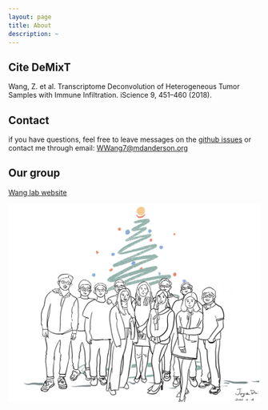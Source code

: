 ```yaml
---
layout: page
title: About
description: ~
---
```


Cite DeMixT
-------------------
Wang, Z. et al. Transcriptome Deconvolution of Heterogeneous Tumor Samples with Immune Infiltration. iScience 9, 451–460 (2018).

Contact
-------------------
if you have questions, feel free to leave messages on the [github issues](https://github.com/wwylab/DeMixT/issues) or contact me through email: WWang7@mdanderson.org

Our group
-------------------
[Wang lab website](https://odin.mdacc.tmc.edu/~wwang7/)

![lab](./etc/ArtworkbyYaoyi.jpeg)

